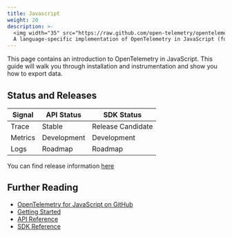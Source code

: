```yaml
---
title: Javascript
weight: 20
description: >-
  <img width="35" src="https://raw.github.com/open-telemetry/opentelemetry.io/main/iconography/32x32/JS_SDK.svg" alt="JS logo"></img>
  A language-specific implementation of OpenTelemetry in JavaScript (for Node.JS & the browser).
---
```


This page contains an introduction to OpenTelemetry in JavaScript. This guide
will walk you through installation and instrumentation and show you how to
export data.

## Status and Releases

| Signal  | API Status  | SDK Status        |
|---------|-------------|-------------------|
| Trace   | Stable      | Release Candidate |
| Metrics | Development | Development       |
| Logs    | Roadmap     | Roadmap           |

You can find release information [here](https://github.com/open-telemetry/opentelemetry-js/releases)

## Further Reading

- [OpenTelemetry for JavaScript on GitHub](https://github.com/open-telemetry/opentelemetry-js)
- [Getting Started](getting_started)
- [API Reference](https://open-telemetry.github.io/opentelemetry-js-api)
- [SDK Reference](https://open-telemetry.github.io/opentelemetry-js)
